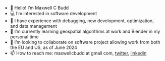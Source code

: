 - 👋 Hello! I’m Maxwell C Budd
- 💻 I’m interested in software development
- 💪 I have experience with debugging, new development, optimization, and data management
- 🌱 I’m currently learning geospatial algorithms at work and Blender in my personal time
- 💞️ I’m looking to collaborate on software project allowing work from both the EU and US, as of June 2024
- 📫 How to reach me: maxwellcbudd at gmail com, [twitter](https://x.com/maxwellcbudd), [linkedin](https://www.linkedin.com/in/maxwellcbudd/)
